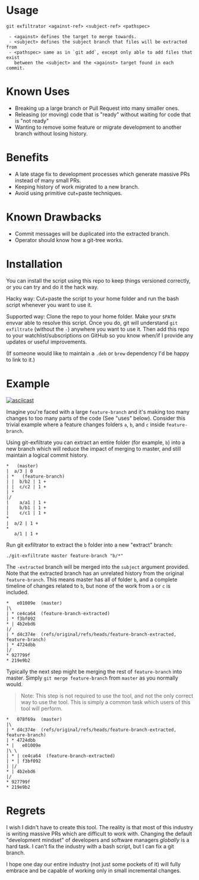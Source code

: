 # Usage

```
git exfiltrator <against-ref> <subject-ref> <pathspec>

 - <against> defines the target to merge towards.
 - <subject> defines the subject branch that files will be extracted from
 - <pathspec> same as in `git add`, except only able to add files that exist
   between the <subject> and the <against> target found in each commit.
```

# Known Uses

- Breaking up a large branch or Pull Request into many smaller ones.
- Releasing (or moving) code that is "ready" without waiting for code that is
  "not ready"
- Wanting to remove some feature or migrate development to another branch
  without losing history.

# Benefits

- A late stage fix to development processes which generate massive PRs instead
  of many small PRs.
- Keeping history of work migrated to a new branch.
- Avoid using primitive cut+paste techniques.

# Known Drawbacks

- Commit messages will be duplicated into the extracted branch.
- Operator should know how a git-tree works.

# Installation

You can install the script using this repo to keep things versioned correctly, or you can try and do it the hack way.

Hacky way: Cut+paste the script to your home folder and run the bash script whenever you want to use it.

Supported way: Clone the repo to your home folder. Make your `$PATH` envvar able to resolve this script. Once you do, git will understand `git exfiltrate` (without the `-`) anywhere you want to use it. Then add this repo to your watchlist/subscriptions on GitHub so you know when/if I provide any updates or useful improvements.

(If someone would like to maintain a `.deb` or `brew` dependency I'd be happy to link to it.)

# Example

[![asciicast](https://asciinema.org/a/OwPrRxKT0IHauAdgXZ5p74naT.svg)](https://asciinema.org/a/OwPrRxKT0IHauAdgXZ5p74naT)

Imagine you're faced with a large `feature-branch` and it's making too many
changes to too many parts of the code (See "uses" below). Consider this trivial
example where a feature changes folders `a`, `b`, and `c` inside `feature-branch`.

Using git-exfiltrate you can extract an entire folder (for example, `b`) into a
new branch which will reduce the impact of merging to master, and still
maintain a logical commit history.

```
*   (master)
|  a/3 | 0
| *   (feature-branch)
| |  b/b2 | 1 +
| |  c/c2 | 1 +
| *
|/
|    a/a1 | 1 +
|    b/b1 | 1 +
|    c/c1 | 1 +
*
|  a/2 | 1 +
*
   a/1 | 1 +
```

Run git exfiltrator to extract the `b` folder into a new "extract" branch:

```
./git-exfiltrate master feature-branch "b/*"
```

The `-extracted` branch will be merged into the `subject` argument provided.
Note that the extracted branch has an unrelated history from the original
`feature-branch`. This means master has all of folder `b`, and a complete
timeline of changes related to `b`, but none of the work from `a` or `c` is
included.

```
*   e01009e  (master)
|\
| * ce4ca64  (feature-branch-extracted)
| * f3bf092
* | 4b2ebd6
|/
| * d4c374e  (refs/original/refs/heads/feature-branch-extracted, feature-branch)
| * 4724dbb
|/
* 927799f
* 219e9b2
```

Typically the next step might be merging the rest of `feature-branch` into
master. Simply `git merge feature-branch` from `master` as you normally would.

> Note: This step is not required to use the tool, and not the only correct way
> to use the tool. This is simply a common task which users of this tool will
> perform.

```
*   078f69a  (master)
|\
| * d4c374e  (refs/original/refs/heads/feature-branch-extracted, feature-branch)
| * 4724dbb
* |   e01009e
|\ \
| * | ce4ca64  (feature-branch-extracted)
| * | f3bf092
| |/
* | 4b2ebd6
|/
* 927799f
* 219e9b2
```

# Regrets

I wish I didn't have to create this tool. The reality is that most of this
industry is writing massive PRs which are difficult to work with. Changing the
default "development mindset" of developers and software managers *globally* is
a hard task. I can't fix the industry with a bash script, but I can fix a git
branch.

I hope one day our entire industry (not just some pockets of it) will fully
embrace and be capable of working only in small incremental changes.
